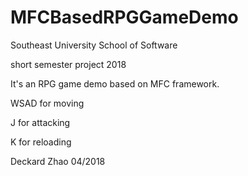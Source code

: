 # MFCBasedRPGGameDemo
Southeast University School of Software

short semester project 2018


It's an RPG game demo based on MFC framework. 

WSAD for moving

J for attacking

K for reloading


Deckard Zhao 
04/2018
